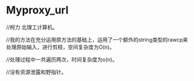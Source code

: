 Myproxy_url
===========
//柯力 北理工计算机。

//我的方法在充分运用原方法的基础上，运用了一个额外的string类型的rawcp来处理原始输入，进行剪枝，空间复杂度为O(n)。

//处理过程中一共遍历两次，时间复杂度为o(n)。 

//没有资源泄露和野指针。
